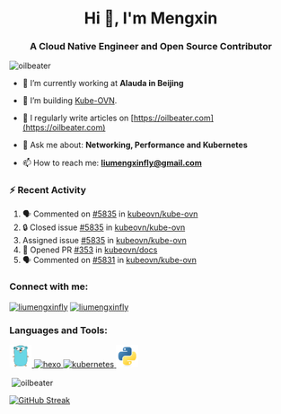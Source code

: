 <h1 align="center">Hi 👋, I'm Mengxin</h1>
<h3 align="center">A Cloud Native Engineer and Open Source Contributor</h3>

<p align="left"> <img src="https://komarev.com/ghpvc/?username=oilbeater&label=Profile%20views&color=0e75b6&style=flat" alt="oilbeater" /> </p>

- 🔭 I’m currently working at **Alauda in Beijing**

- 👯 I’m building [Kube-OVN](https://github.com/kubeovn/kube-ovn).

- 📝 I regularly write articles on [https://oilbeater.com](https://oilbeater.com)

- 💬 Ask me about: **Networking, Performance and Kubernetes**

- 📫 How to reach me: **liumengxinfly@gmail.com**

### :zap: Recent Activity

<!--START_SECTION:activity-->
1. 🗣 Commented on [#5835](https://github.com/kubeovn/kube-ovn/issues/5835#issuecomment-3460724990) in [kubeovn/kube-ovn](https://github.com/kubeovn/kube-ovn)
2. 🔒 Closed issue [#5835](https://github.com/kubeovn/kube-ovn/issues/5835) in [kubeovn/kube-ovn](https://github.com/kubeovn/kube-ovn)
3.  Assigned issue [#5835](https://github.com/kubeovn/kube-ovn/issues/5835) in [kubeovn/kube-ovn](https://github.com/kubeovn/kube-ovn)
4. 💪 Opened PR [#353](undefined) in [kubeovn/docs](https://github.com/kubeovn/docs)
5. 🗣 Commented on [#5831](https://github.com/kubeovn/kube-ovn/pull/5831#issuecomment-3454905173) in [kubeovn/kube-ovn](https://github.com/kubeovn/kube-ovn)
<!--END_SECTION:activity-->

<h3 align="left">Connect with me:</h3>
<p align="left">
<a href="https://twitter.com/liumengxinfly" target="blank"><img align="center" src="https://raw.githubusercontent.com/rahuldkjain/github-profile-readme-generator/master/src/images/icons/Social/twitter.svg" alt="liumengxinfly" height="30" width="40" /></a>
<a href="https://linkedin.com/in/oilbeater" target="blank"><img align="center" src="https://raw.githubusercontent.com/rahuldkjain/github-profile-readme-generator/master/src/images/icons/Social/linked-in-alt.svg" alt="liumengxinfly" height="30" width="40" /></a>
</p>

<h3 align="left">Languages and Tools:</h3>
<p align="left"> <a href="https://golang.org" target="_blank" rel="noreferrer"> <img src="https://raw.githubusercontent.com/devicons/devicon/master/icons/go/go-original.svg" alt="go" width="40" height="40"/> </a> <a href="hexo.io/" target="_blank" rel="noreferrer"> <img src="https://www.vectorlogo.zone/logos/hexoio/hexoio-icon.svg" alt="hexo" width="40" height="40"/> </a> <a href="https://kubernetes.io" target="_blank" rel="noreferrer"> <img src="https://www.vectorlogo.zone/logos/kubernetes/kubernetes-icon.svg" alt="kubernetes" width="40" height="40"/> </a> <a href="https://www.python.org" target="_blank" rel="noreferrer"> <img src="https://raw.githubusercontent.com/devicons/devicon/master/icons/python/python-original.svg" alt="python" width="40" height="40"/> </a> </p>

<p>&nbsp;<img align="center" src="https://github-readme-stats.vercel.app/api?username=oilbeater&show_icons=true&locale=en" alt="oilbeater" /></p>

[![GitHub Streak](https://streak-stats.demolab.com/?user=oilbeater)](https://git.io/streak-stats)

